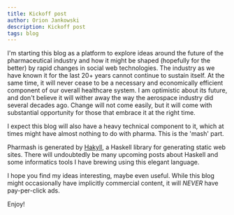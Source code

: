 ```yaml
---
title: Kickoff post
author: Orion Jankowski
description: Kickoff post
tags: blog
---
```

I'm starting this blog as a platform to explore ideas around the future of the
pharmaceutical industry and how it might be shaped (hopefully for the better)
by rapid changes in social web technologies.  The industry as we have known
it for the last 20+ years cannot continue to sustain itself.  At the same
time, it will never cease to be a necessary and economically efficient
component of our overall healthcare system.  I am optimistic about its
future, and don't believe it will wither away the way the aerospace industry
did several decades ago.  Change will not come easily, but it will come with
substantial opportunity for those that embrace it at the right time.

I expect this blog will also have a heavy technical component to it, which at
times might have almost nothing to do with pharma.  This is the 'mash'
part.

Pharmash is generated by [Hakyll](http://jaspervdj.be/hakyll/), a Haskell
library for generating static web sites.  There will undoubtedly be many
upcoming posts about Haskell and some informatics tools I have brewing using
this elegant language.

I hope you find my ideas interesting, maybe even useful.  While this blog might
occasionally have implicitly commercial content, it will *NEVER* have
pay-per-click ads.

Enjoy!

